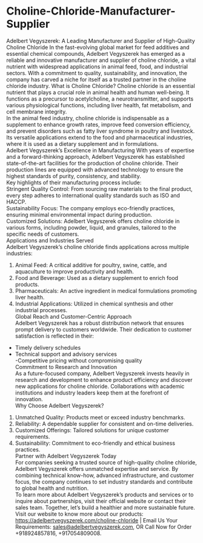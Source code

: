 # Choline-Chloride-Manufacturer-Supplier
Adelbert Vegyszerek: A Leading Manufacturer and Supplier of High-Quality Choline Chloride
In the fast-evolving global market for feed additives and essential chemical compounds, Adelbert Vegyszerek has emerged as a reliable and innovative manufacturer and supplier of choline chloride, a vital nutrient with widespread applications in animal feed, food, and industrial sectors. With a commitment to quality, sustainability, and innovation, the company has carved a niche for itself as a trusted partner in the choline chloride industry.
What is Choline Chloride?
Choline chloride is an essential nutrient that plays a crucial role in animal health and human well-being. It functions as a precursor to acetylcholine, a neurotransmitter, and supports various physiological functions, including liver health, fat metabolism, and cell membrane integrity.  
In the animal feed industry, choline chloride is indispensable as a supplement to enhance growth rates, improve feed conversion efficiency, and prevent disorders such as fatty liver syndrome in poultry and livestock. Its versatile applications extend to the food and pharmaceutical industries, where it is used as a dietary supplement and in formulations.  
Adelbert Vegyszerek’s Excellence in Manufacturing
With years of expertise and a forward-thinking approach, Adelbert Vegyszerek has established state-of-the-art facilities for the production of choline chloride. Their production lines are equipped with advanced technology to ensure the highest standards of purity, consistency, and stability.  
Key highlights of their manufacturing process include:  
Stringent Quality Control: From sourcing raw materials to the final product, every step adheres to international quality standards such as ISO and HACCP.  
Sustainability Focus: The company employs eco-friendly practices, ensuring minimal environmental impact during production.  
Customized Solutions: Adelbert Vegyszerek offers choline chloride in various forms, including powder, liquid, and granules, tailored to the specific needs of customers.  
Applications and Industries Served  
Adelbert Vegyszerek’s choline chloride finds applications across multiple industries:  
1. Animal Feed: A critical additive for poultry, swine, cattle, and aquaculture to improve productivity and health.  
2. Food and Beverage: Used as a dietary supplement to enrich food products.  
3. Pharmaceuticals: An active ingredient in medical formulations promoting liver health.  
4. Industrial Applications: Utilized in chemical synthesis and other industrial processes.  
Global Reach and Customer-Centric Approach  
Adelbert Vegyszerek has a robust distribution network that ensures prompt delivery to customers worldwide. Their dedication to customer satisfaction is reflected in their:  
- Timely delivery schedules  
- Technical support and advisory services  
-Competitive pricing without compromising quality  
Commitment to Research and Innovation  
As a future-focused company, Adelbert Vegyszerek invests heavily in research and development to enhance product efficiency and discover new applications for choline chloride. Collaborations with academic institutions and industry leaders keep them at the forefront of innovation.  
Why Choose Adelbert Vegyszerek?  
1. Unmatched Quality: Products meet or exceed industry benchmarks.  
2. Reliability: A dependable supplier for consistent and on-time deliveries.  
3. Customized Offerings: Tailored solutions for unique customer requirements.  
4. Sustainability: Commitment to eco-friendly and ethical business practices.  
Partner with Adelbert Vegyszerek Today  
For companies seeking a trusted source of high-quality choline chloride, Adelbert Vegyszerek offers unmatched expertise and service. By combining technical know-how, advanced infrastructure, and customer focus, the company continues to set industry standards and contribute to global health and nutrition.  
To learn more about Adelbert Vegyszerek’s products and services or to inquire about partnerships, visit their official website or contact their sales team. Together, let’s build a healthier and more sustainable future.
Visit our website to know more about our products: https://adelbertvegyszerek.com/choline-chloride | Email Us Your Requirements: sales@adelbertvegyszerek.com, OR Call Now for Order +918924857816, +917054809008.
